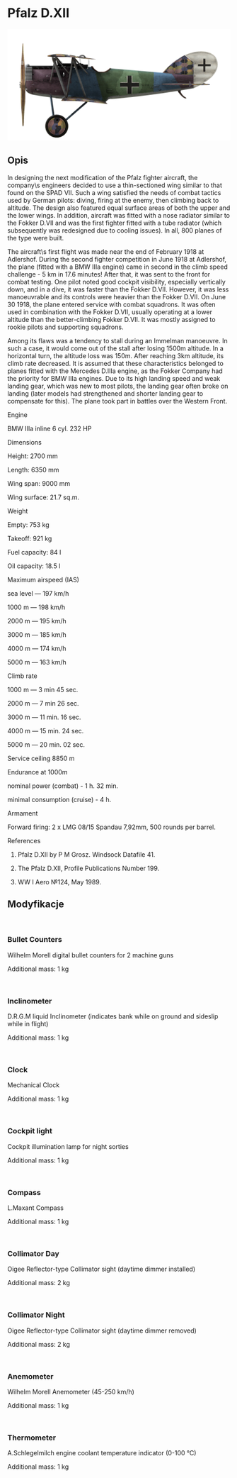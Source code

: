 # Pfalz D.XII
  

  
![pfalzd12](../images/pfalzd12.png)
  

  
## Opis
  

  
In designing the next modification of the Pfalz fighter aircraft, the company\s engineers decided to use a thin-sectioned wing similar to that found on the SPAD VII. Such a wing satisfied the needs of combat tactics used by German pilots: diving, firing at the enemy, then climbing back to altitude. The design also featured equal surface areas of both the upper and the lower wings. In addition, aircraft was fitted with a nose radiator similar to the Fokker D.VII and was the first fighter fitted with a tube radiator (which subsequently was redesigned due to cooling issues). In all, 800 planes of the type were built.
  

  
The aircraft\s first flight was made near the end of February 1918 at Adlershof. During the second fighter competition in June 1918 at Adlershof, the plane (fitted with a BMW IIIa engine) came in second in the climb speed challenge - 5 km in 17.6 minutes! After that, it was sent to the front for combat testing. One pilot noted good cockpit visibility, especially vertically down, and in a dive, it was faster than the Fokker D.VII. However, it was less manoeuvrable and its controls were heavier than the Fokker D.VII. On June 30 1918, the plane entered service with combat squadrons. It was often used in combination with the Fokker D.VII, usually operating at a lower altitude than the better-climbing Fokker D.VII. It was mostly assigned to rookie pilots and supporting squadrons.
  

  
Among its flaws was a tendency to stall during an Immelman manoeuvre. In such a case, it would come out of the stall after losing 1500m altitude. In a horizontal turn, the altitude loss was 150m. After reaching 3km altitude, its climb rate decreased. It is assumed that these characteristics belonged to planes fitted with the Mercedes D.IIIa engine, as the Fokker Company had the priority for BMW IIIa engines. Due to its high landing speed and weak landing gear, which was new to most pilots, the landing gear often broke on landing (later models had strengthened and shorter landing gear to compensate for this). The plane took part in battles over the Western Front.
  

  

  
Engine
  
BMW IIIa inline 6 cyl. 232 HP
  

  
Dimensions
  
Height: 2700 mm
  
Length: 6350 mm
  
Wing span: 9000 mm
  
Wing surface: 21.7 sq.m.
  

  
Weight
  
Empty: 753 kg
  
Takeoff: 921 kg
  
Fuel capacity: 84 l
  
Oil capacity: 18.5 l
  

  
Maximum airspeed (IAS)
  
sea level —  197 km/h
  
1000 m — 198 km/h
  
2000 m — 195 km/h
  
3000 m — 185 km/h
  
4000 m — 174 km/h
  
5000 m — 163 km/h
  

  
Climb rate
  
1000 m — 3 min 45 sec.
  
2000 m — 7 min 26 sec.
  
3000 m — 11 min. 16 sec.
  
4000 m — 15 min. 24 sec.
  
5000 m — 20 min. 02 sec.
  

  
Service ceiling 8850 m
  

  
Endurance at 1000m
  
nominal power (combat) - 1 h. 32 min.
  
minimal consumption (cruise) - 4 h.
  

  
Armament
  
Forward firing: 2 х LMG 08/15 Spandau 7,92mm, 500 rounds per barrel.
  

  
References
  
1) Pfalz D.XII by P M Grosz. Windsock Datafile 41.
  
2) The Pfalz D.XII, Profile Publications Number 199.
  
3) WW I Aero №124, May 1989.
  

  
## Modyfikacje
  
﻿
  
  
### Bullet Counters
  

  
Wilhelm Morell digital bullet counters for 2 machine guns
  
Additional mass: 1 kg
  
﻿
  
  
### Inclinometer
  

  
D.R.G.M liquid Inclinometer (indicates bank while on ground and sideslip while in flight)
  
Additional mass: 1 kg
  
﻿
  
  
### Clock
  

  
Mechanical Clock
  
Additional mass: 1 kg
  
﻿
  
  
### Cockpit light
  

  
Cockpit illumination lamp for night sorties
  
Additional mass: 1 kg
  
﻿
  
  
### Compass
  

  
L.Maxant Compass
  
Additional mass: 1 kg
  
﻿
  
  
### Collimator Day
  

  
Oigee Reflector-type Collimator sight (daytime dimmer installed)
  
Additional mass: 2 kg
  
﻿
  
  
### Collimator Night
  

  
Oigee Reflector-type Collimator sight (daytime dimmer removed)
  
Additional mass: 2 kg
  
﻿
  
  
### Anemometer
  

  
Wilhelm Morell Anemometer (45-250 km/h)
  
Additional mass: 1 kg
  
﻿
  
  
### Thermometer
  

  
A.Schlegelmilch engine coolant temperature indicator (0-100 °C)
  
Additional mass: 1 kg
  
